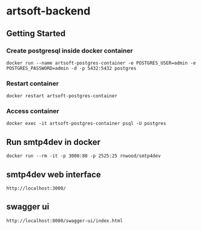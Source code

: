 # artsoft-backend

## Getting Started

### Create postgresql inside docker container

```
docker run --name artsoft-postgres-container -e POSTGRES_USER=admin -e POSTGRES_PASSWORD=admin -d -p 5432:5432 postgres
```

### Restart container
```
docker restart artsoft-postgres-container
```

### Access container
```
docker exec -it artsoft-postgres-container psql -U postgres
```

## Run smtp4dev in docker
```agsl
docker run --rm -it -p 3000:80 -p 2525:25 rnwood/smtp4dev
```

## smtp4dev web interface
```agsl
http://localhost:3000/
```

## swagger ui
```agsl
http://localhost:8080/swagger-ui/index.html
```
